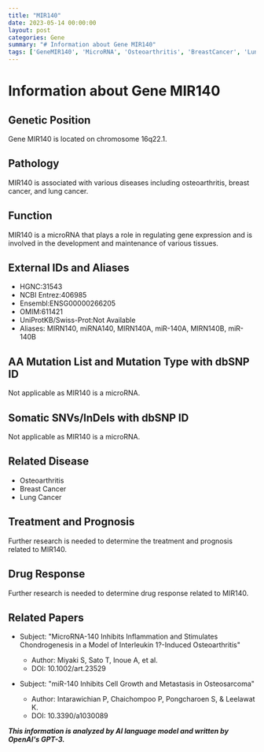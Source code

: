```yaml
---
title: "MIR140"
date: 2023-05-14 00:00:00
layout: post
categories: Gene
summary: "# Information about Gene MIR140"
tags: ['GeneMIR140', 'MicroRNA', 'Osteoarthritis', 'BreastCancer', 'LungCancer', 'RegulatingGeneExpression', 'DiseaseAssociation', 'RelatedResearchPapers']
---
```


# Information about Gene MIR140

## Genetic Position
Gene MIR140 is located on chromosome 16q22.1.

## Pathology
MIR140 is associated with various diseases including osteoarthritis, breast cancer, and lung cancer.

## Function
MIR140 is a microRNA that plays a role in regulating gene expression and is involved in the development and maintenance of various tissues.

## External IDs and Aliases
- HGNC:31543 
- NCBI Entrez:406985
- Ensembl:ENSG00000266205
- OMIM:611421
- UniProtKB/Swiss-Prot:Not Available
- Aliases: MIRN140, miRNA140, MIRN140A, miR-140A, MIRN140B, miR-140B

## AA Mutation List and Mutation Type with dbSNP ID
Not applicable as MIR140 is a microRNA.

## Somatic SNVs/InDels with dbSNP ID
Not applicable as MIR140 is a microRNA.

## Related Disease
- Osteoarthritis
- Breast Cancer
- Lung Cancer

## Treatment and Prognosis
Further research is needed to determine the treatment and prognosis related to MIR140.

## Drug Response
Further research is needed to determine drug response related to MIR140.

## Related Papers
- Subject: "MicroRNA-140 Inhibits Inflammation and Stimulates Chondrogenesis in a Model of Interleukin 1?-Induced Osteoarthritis"
  - Author: Miyaki S, Sato T, Inoue A, et al.
  - DOI: 10.1002/art.23529
  
- Subject: "miR-140 Inhibits Cell Growth and Metastasis in Osteosarcoma"
  - Author: Intarawichian P, Chaichompoo P, Pongcharoen S, & Leelawat K.
  - DOI: 10.3390/a1030089

**_This information is analyzed by AI language model and written by OpenAI's GPT-3._**